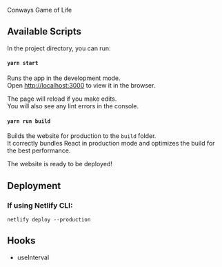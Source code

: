 Conways Game of Life

## Available Scripts

In the project directory, you can run:

#### `yarn start`

Runs the app in the development mode.<br>
Open [http://localhost:3000](http://localhost:3000) to view it in the browser.

The page will reload if you make edits.<br>
You will also see any lint errors in the console.

#### `yarn run build`

Builds the website for production to the `build` folder.<br>
It correctly bundles React in production mode and optimizes the build for the best performance.

The website is ready to be deployed!

## Deployment

### If using Netlify CLI:
`netlify deploy --production`

## Hooks

* useInterval

